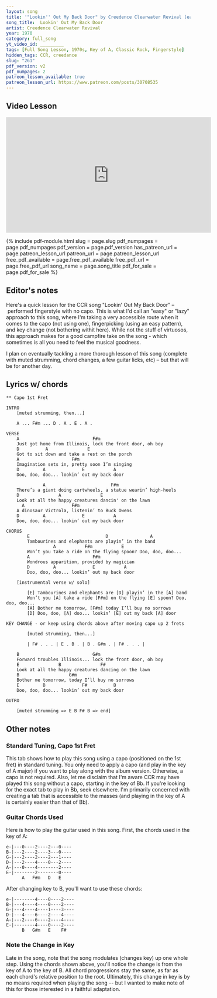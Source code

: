 ```yaml
---
layout: song
title: '"Lookin'' Out My Back Door" by Creedence Clearwater Revival (easy fingerstyle)'
song_title:  Lookin' Out My Back Door
artist: Creedence Clearwater Revival
year: 1970
category: full_song
yt_video_id: _________
tags: [Full Song Lesson, 1970s, Key of A, Classic Rock, Fingerstyle]
hidden_tags: CCR, creedance
slug: "261"
pdf_version: v2
pdf_numpages: 2
patreon_lesson_available: true
patreon_lesson_url: https://www.patreon.com/posts/30708535
---
```




## Video Lesson

<iframe width="560" height="315" src="https://www.youtube.com/embed/Ry9nSedlGJQ?showinfo=0" frameborder="0" allowfullscreen></iframe>

<!-- Coming soon! -->

{% include pdf-module.html slug = page.slug pdf_numpages = page.pdf_numpages pdf_version = page.pdf_version has_patreon_url = page.patreon_lesson_url patreon_url = page.patreon_lesson_url free_pdf_available = page.free_pdf_available free_pdf_url = page.free_pdf_url song_name = page.song_title pdf_for_sale = page.pdf_for_sale %}

<!-- Coming later today! -->

## Editor's notes

Here's a quick lesson for the CCR song "Lookin' Out My Back Door" – performed fingerstyle with no capo. This is what I'd call an "easy" or "lazy" approach to this song, where I'm taking a very accessible route when it comes to the capo (not using one), fingerpicking (using an easy pattern), and key change (not bothering withit here). While not the stuff of virtuosos, this approach makes for a good campfire take on the song - which sometimes is all you need to feel the musical goodness.

I plan on eventually tackling a more thorough lesson of this song (complete with muted strumming, chord changes, a few guitar licks, etc) – but that will be for another day.

## Lyrics w/ chords

    ** Capo 1st Fret

    INTRO
        [muted strumming, then...]

        A ... F#m ... D . A . E . A .

    VERSE
        A                            F#m
        Just got home from Illinois, lock the front door, oh boy
        D          A               E
        Got to sit down and take a rest on the porch
        A                    F#m
        Imagination sets in, pretty soon I’m singing
        D         A              E           A
        Doo, doo, doo... lookin’ out my back door

                  A                         F#m
        There’s a giant doing cartwheels, a statue wearin’ high-heels
        D               A               E
        Look at all the happy creatures dancin' on the lawn
          A                  F#m
        A dinosaur Victrola, listenin’ to Buck Owens
        D         A              E           A
        Doo, doo, doo... lookin’ out my back door

    CHORUS
            E                             D                A
            Tambourines and elephants are playin’ in the band
                      A           F#m           E
            Won’t you take a ride on the flying spoon? Doo, doo, doo...
            A                        F#m
            Wondrous apparition, provided by magician
            D         A              E           A
            Doo, doo, doo... lookin’ out my back door

        [instrumental verse w/ solo]

            [E] Tambourines and elephants are [D] playin’ in the [A] band
            Won’t you [A] take a ride [F#m] on the flying [E] spoon? Doo, doo, doo...
            [A] Bother me tomorrow, [F#m] today I’ll buy no sorrows
            [D] Doo, doo, [A] doo... lookin’ [E] out my back [A] door

    KEY CHANGE - or keep using chords above after moving capo up 2 frets

            [muted strumming, then...]

            | F# . . . | E . B . | B . G#m . | F# . . . |

        B                            G#m
        Forward troubles Illinois... lock the front door, oh boy
        E               B               F#
        Look at all the happy creatures dancing on the lawn
        B                   G#m
        Bother me tomorrow, today I’ll buy no sorrows
        E         B              F#          B
        Doo, doo, doo... lookin’ out my back door

    OUTRO

        [muted strumming => E B F# B => end]

## Other notes

### Standard Tuning, Capo 1st Fret

This tab shows how to play this song using a capo (positioned on the 1st fret) in standard tuning. You only need to apply a capo (and play in the key of A major) if you want to play along with the album version. Otherwise, a capo is not required. Also, let me disclaim that I'm aware CCR may have played this song without a capo, starting in the key of Bb. If you're looking for the exact tab to play in Bb, seek elsewhere. I'm primarily concerned with creating a tab that is accessible to the masses (and playing in the key of A is certainly easier than that of Bb).

### Guitar Chords Used

Here is how to play the guitar used in this song. First, the chords used in the key of A:

    e-|---0----2----2---0----
    B-|---2----2----3---0----
    G-|---2----2----2---1----
    D-|---2----4----0---2----
    A-|---0----4--------2----
    E-|--------2--------0----
          A   F#m   D   E

After changing key to B, you'll want to use these chords:

    e-|--------4----0----2----
    B-|---4----4----0----2----
    G-|---4----4----1----3----
    D-|---4----6----2----4----
    A-|---2----6----2----4----
    E-|--------4----0----2----
          B   G#m   E    F#

### Note the Change in Key

Late in the song, note that the song modulates (changes key) up one whole step. Using the chords shown above, you'll notice the change is from the key of A to the key of B. All chord progressions stay the same, as far as each chord's relative position to the root. Ultimately, this change in key is by no means required when playing the song -- but I wanted to make note of this for those interested in a faithful adaptation.
